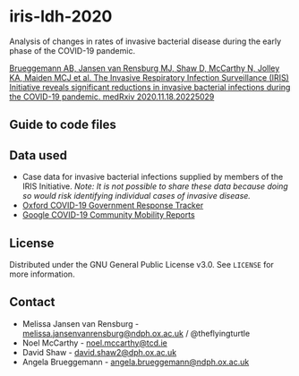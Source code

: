# iris-ldh-2020

Analysis of changes in rates of invasive bacterial disease during the early phase of the COVID-19 pandemic.

[Brueggemann AB, Jansen van Rensburg MJ, Shaw D, McCarthy N, Jolley KA, Maiden MCJ et al. The Invasive Respiratory Infection Surveillance (IRIS) Initiative reveals significant reductions in invasive bacterial infections during the COVID-19 pandemic. medRxiv 2020.11.18.20225029](https://www.medrxiv.org/content/10.1101/2020.11.18.20225029v1)


## Guide to code files


## Data used

* Case data for invasive bacterial infections supplied by members of the IRIS Initiative. _Note: It is not possible to share these data because doing so would risk identifying individual cases of invasive disease._ 
* [Oxford COVID-19 Government Response Tracker](https://www.bsg.ox.ac.uk/research/research-projects/covid-19-government-response-tracker)
* [Google COVID-19 Community Mobility Reports](https://www.google.com/covid19/mobility/)


## License

Distributed under the GNU General Public License v3.0. See `LICENSE` for more information.


## Contact

* Melissa Jansen van Rensburg - melissa.jansenvanrensburg@ndph.ox.ac.uk / @theflyingturtle
* Noel McCarthy - noel.mccarthy@tcd.ie
* David Shaw - david.shaw2@dph.ox.ac.uk
* Angela Brueggemann - angela.brueggemann@ndph.ox.ac.uk
